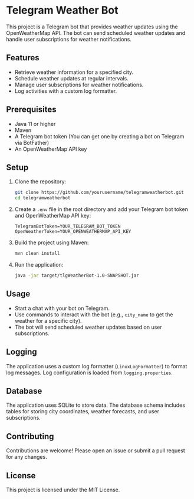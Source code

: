 # Telegram Weather Bot

This project is a Telegram bot that provides weather updates using the OpenWeatherMap API. The bot can send scheduled weather updates and handle user subscriptions for weather notifications.

## Features

- Retrieve weather information for a specified city.
- Schedule weather updates at regular intervals.
- Manage user subscriptions for weather notifications.
- Log activities with a custom log formatter.

## Prerequisites

- Java 11 or higher
- Maven
- A Telegram bot token (You can get one by creating a bot on Telegram via BotFather)
- An OpenWeatherMap API key

## Setup

1. Clone the repository:
    ```sh
    git clone https://github.com/yourusername/telegramweatherbot.git
    cd telegramweatherbot
    ```

2. Create a `.env` file in the root directory and add your Telegram bot token and OpenWeatherMap API key:
    ```env
    TelegramBotToken=YOUR_TELEGRAM_BOT_TOKEN
    OpenWeatherToken=YOUR_OPENWEATHERMAP_API_KEY
    ```

3. Build the project using Maven:
    ```sh
    mvn clean install
    ```

4. Run the application:
    ```sh
    java -jar target/tlgWeatherBot-1.0-SNAPSHOT.jar
    ```

## Usage

- Start a chat with your bot on Telegram.
- Use commands to interact with the bot (e.g., `city_name` to get the weather for a specific city).
- The bot will send scheduled weather updates based on user subscriptions.

## Logging

The application uses a custom log formatter (`LinuxLogFormatter`) to format log messages. Log configuration is loaded from `logging.properties`.

## Database

The application uses SQLite to store data. The database schema includes tables for storing city coordinates, weather forecasts, and user subscriptions.

## Contributing

Contributions are welcome! Please open an issue or submit a pull request for any changes.

## License

This project is licensed under the MIT License.
```
